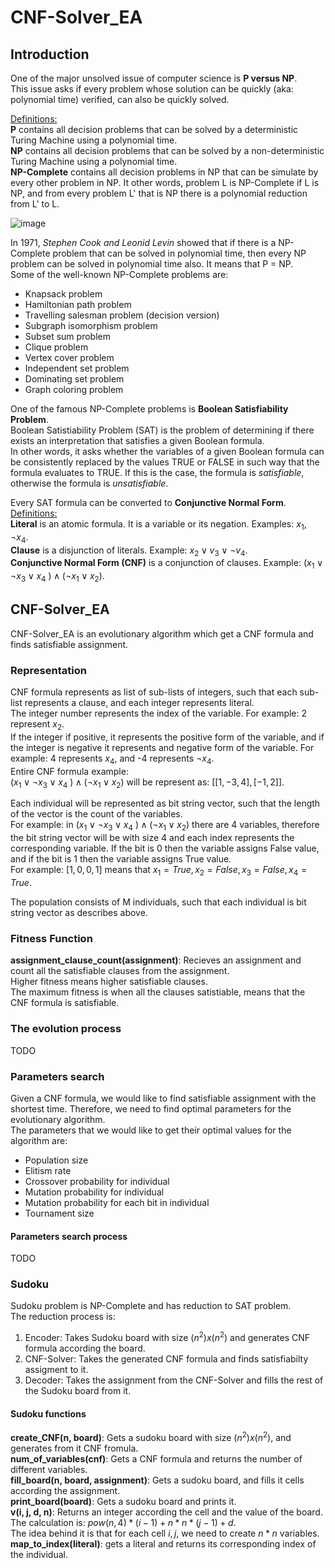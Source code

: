 # CNF-Solver_EA

## Introduction
One of the major unsolved issue of computer science is **P versus NP**.  
This issue asks if every problem whose solution can be quickly (aka: polynomial time) verified, can also be quickly solved.

<ins>Definitions:</ins>  
**P** contains all decision problems that can be solved by a deterministic Turing Machine using a polynomial time.  
**NP** contains all decision problems that can be solved by a non-deterministic Turing Machine using a polynomial time.  
**NP-Complete** contains all decision problems in NP that can be simulate by every other problem in NP. It other words, problem L is NP-Complete if L is NP, and from every problem L' that is NP there is a polynomial reduction from L' to L.  

![image](https://user-images.githubusercontent.com/77344388/212975790-0a016e88-d309-4975-8998-aa7eaa5f87fe.png)  

In 1971, *Stephen Cook and Leonid Levin* showed that if there is a NP-Complete problem that can be solved in polynomial time, then every NP problem can be solved in polynomial time also. It means that P = NP.  
Some of the well-known NP-Complete problems are:
+ Knapsack problem  
+ Hamiltonian path problem  
+ Travelling salesman problem (decision version)  
+ Subgraph isomorphism problem  
+ Subset sum problem  
+ Clique problem  
+ Vertex cover problem  
+ Independent set problem  
+ Dominating set problem  
+ Graph coloring problem  


One of the famous NP-Complete problems is **Boolean Satisfiability Problem**.  
Boolean Satistiability Problem (SAT) is the problem of determining if there exists an interpretation that satisfies a given Boolean formula.  
In other words, it asks whether the variables of a given Boolean formula can be consistently replaced by the values TRUE or FALSE in such way that the formula evaluates to TRUE. If this is the case, the formula is *satisfiable*, otherwise the formula is *unsatisfiable*.  

Every SAT formula can be converted to **Conjunctive Normal Form**.  
<ins>Definitions:</ins>  
**Literal** is an atomic formula. It is a variable or its negation. Examples: $x_1, \lnot x_4$.  
**Clause** is a disjunction of literals. Example: $x_2\vee v_3\vee\lnot v_4$.  
**Conjunctive Normal Form (CNF)** is a conjunction of clauses. Example: $(x_1\vee\lnot x_3\vee x_4\ )\land(\lnot x_1\vee x_2)$.  

## CNF-Solver_EA
CNF-Solver_EA is an evolutionary algorithm which get a CNF formula and finds satisfiable assignment.  

### Representation  
CNF formula represents as list of sub-lists of integers, such that each sub-list represents a clause, and each integer represents literal.  
The integer number represents the index of the variable. For example: 2 represent $x_2$.  
If the integer if positive, it represents the positive form of the variable, and if the integer is negative it represents and negative form of the variable. For example: 4 represents $x_4$, and -4 represents $\lnot x_4$.  
Entire CNF formula example:  
$(x_1\vee\lnot x_3\vee x_4\ )\land(\lnot x_1\vee x_2)$ will be represent as: $[[1,-3,4],[-1,2]]$.  

Each individual will be represented as bit string vector, such that the length of the vector is the count of the variables.  
For example: in $(x_1\vee\lnot x_3\vee x_4\ )\land(\lnot x_1\vee x_2)$ there are 4 variables, therefore the  bit string vector will be with size 4 and each index represents the corresponding variable. If the bit is 0 then the variable assigns False value, and if the bit is 1 then the variable assigns True value.  
For example: $[1,0,0,1]$ means that $x_1 = True, x_2 = False, x_3 = False, x_4 = True$.  

The population consists of M individuals, such that each individual is bit string vector as describes above.  

### Fitness Function
**assignment_clause_count(assignment)**: Recieves an assignment and count all the satisfiable clauses from the assignment.  
Higher fitness means higher satisfiable clauses.  
The maximum fitness is when all the clauses satistiable, means that the CNF formula is satisfiable.

### The evolution process
TODO

### Parameters search  
Given a CNF formula, we would like to find satisfiable assignment with the shortest time. Therefore, we need to find optimal parameters for the evolutionary algorithm.  
The parameters that we would like to get their optimal values for the algorithm are:
+ Population size
+ Elitism rate
+ Crossover probability for individual
+ Mutation probability for individual
+ Mutation probability for each bit in individual
+ Tournament size

#### Parameters search process  
TODO


### Sudoku  
Sudoku problem is NP-Complete and has reduction to SAT problem.  
The reduction process is:  
1. Encoder: Takes Sudoku board with size $(n^2) x (n^2)$ and generates CNF formula according the board.
2. CNF-Solver: Takes the generated CNF formula and finds satisfiabilty assigment to it.
3. Decoder: Takes the assignment from the CNF-Solver and fills the rest of the Sudoku board from it.

#### Sudoku functions
**create_CNF(n, board)**: Gets a sudoku board with size $(n^2) x (n^2)$, and generates from it CNF fromula.  
**num_of_variables(cnf)**: Gets a CNF formula and returns the number of different variables.  
**fill_board(n, board, assignment)**: Gets a sudoku board, and fills it cells according the assignment.  
**print_board(board)**: Gets a sudoku board and prints it.  
**v(i, j, d, n)**: Returns an integer according the cell and the value of the board. The calculation is: $pow(n, 4) * (i - 1) + n * n * (j - 1) + d$.  
The idea behind it is that for each cell $i,j$, we need to create $n*n$ variables.  
**map_to_index(literal)**: gets a literal and returns its corresponding index of the individual.  

